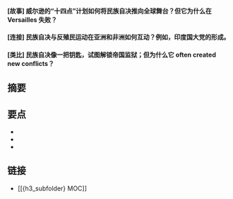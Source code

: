 #### [故事] 威尔逊的“十四点”计划如何将民族自决推向全球舞台？但它为什么在 Versailles 失败？


#### [连接] 民族自决与反殖民运动在亚洲和非洲如何互动？例如，印度国大党的形成。


#### [类比] 民族自决像一把钥匙，试图解锁帝国监狱；但为什么它 often created new conflicts？


## 摘要


## 要点

- 
- 
- 

## 链接

- [[{h3_subfolder} MOC]]
